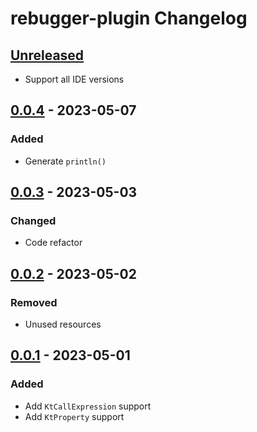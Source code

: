 <!-- Keep a Changelog guide -> https://keepachangelog.com -->

# rebugger-plugin Changelog

## [Unreleased]

- Support all IDE versions

## [0.0.4] - 2023-05-07

### Added
- Generate `println()`

## [0.0.3] - 2023-05-03

### Changed
- Code refactor

## [0.0.2] - 2023-05-02

### Removed
- Unused resources

## [0.0.1] - 2023-05-01

### Added
- Add `KtCallExpression` support
- Add `KtProperty` support

[Unreleased]: https://github.com/theapache64/rebugger-plugin/compare/v0.0.4...HEAD
[0.0.4]: https://github.com/theapache64/rebugger-plugin/compare/v0.0.3...v0.0.4
[0.0.3]: https://github.com/theapache64/rebugger-plugin/compare/v0.0.2...v0.0.3
[0.0.2]: https://github.com/theapache64/rebugger-plugin/compare/v0.0.1...v0.0.2
[0.0.1]: https://github.com/theapache64/rebugger-plugin/commits/v0.0.1
